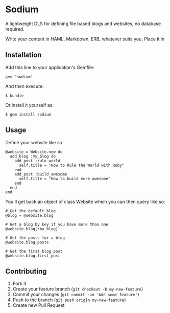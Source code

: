 # Sodium

A lightweight DLS for defining file based blogs and websites, no database required.

Write your content in HAML, Markdown, ERB, whatever suits you. Place it in

## Installation

Add this line to your application's Gemfile:

    gem 'sodium'

And then execute:

    $ bundle

Or install it yourself as:

    $ gem install sodium

## Usage

Define your website like so

    @website = Website.new do
      add_blog :my_blog do
        add_post :rule_world
          self.title = "How to Rule the World with Ruby"
        end
        add_post :build_awesome
          self.title = "How to build more awesome"
        end
      end
    end

You'll get back an object of class Website which you can then query like so:

    # Get the default blog
    @blog = @website.blog

    # Get a blog by key if you have more than one
    @website.blog[:by_blog]

    # Get the posts for a blog
    @website.blog.posts

    # Get the first blog post
    @website.blog.first_post


## Contributing

1. Fork it
2. Create your feature branch (`git checkout -b my-new-feature`)
3. Commit your changes (`git commit -am 'Add some feature'`)
4. Push to the branch (`git push origin my-new-feature`)
5. Create new Pull Request
